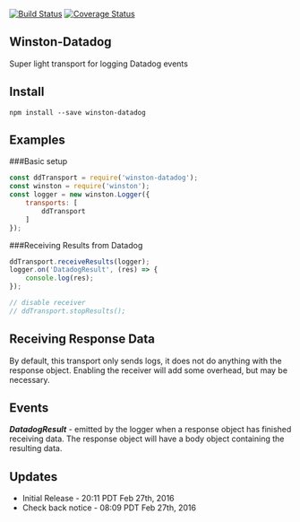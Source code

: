 [![Build Status](https://travis-ci.org/sparkida/winston-datadog.svg?branch=master)](https://travis-ci.org/sparkida/winston-datadog)
[![Coverage Status](https://coveralls.io/repos/github/sparkida/winston-datadog/badge.svg?branch=master)](https://coveralls.io/github/sparkida/winston-datadog?branch=master)

Winston-Datadog
---------------
Super light transport for logging Datadog events


Install
-------
```
npm install --save winston-datadog
```


Examples
--------

###Basic setup
```javascript
const ddTransport = require('winston-datadog');
const winston = require('winston');
const logger = new winston.Logger({
    transports: [
        ddTransport 
    ]
});

```

###Receiving Results from Datadog
```javascript
ddTransport.receiveResults(logger);
logger.on('DatadogResult', (res) => {
    console.log(res);
});

// disable receiver
// ddTransport.stopResults();

```


Receiving Response Data
-----------------------

By default, this transport only sends logs, it does not do anything with the response object. Enabling the receiver will add some overhead, but may be necessary.



Events
------
***DatadogResult*** - emitted by the logger when a response object has finished receiving data. The response object will have a body object containing the resulting data.


Updates
-------
* Initial Release - 20:11 PDT Feb 27th, 2016
* Check back notice - 08:09 PDT Feb 27th, 2016
